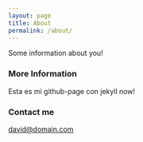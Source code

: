 ```yaml
---
layout: page
title: About
permalink: /about/
---
```


Some information about you!

### More Information

Esta es mi github-page con jekyll now!

### Contact me

[david@domain.com](mailto:email@domain.com)
